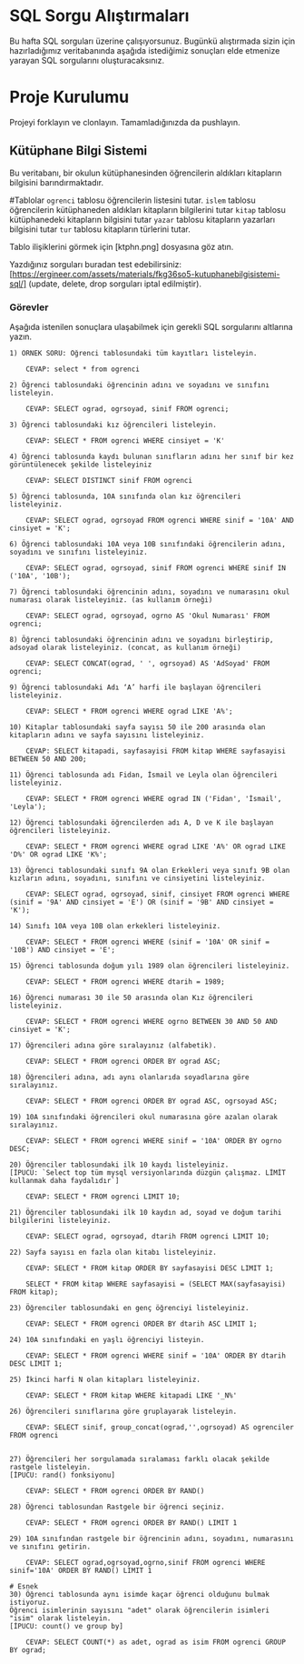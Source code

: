 # SQL Sorgu Alıştırmaları

Bu hafta SQL sorguları üzerine çalışıyorsunuz. Bugünkü alıştırmada sizin için hazırladığımız veritabanında aşağıda istediğimiz sonuçları elde etmenize yarayan SQL sorgularını oluşturacaksınız.

# Proje Kurulumu

Projeyi forklayın ve clonlayın. Tamamladığınızda da pushlayın.

## Kütüphane Bilgi Sistemi

Bu veritabanı, bir okulun kütüphanesinden öğrencilerin aldıkları kitapların bilgisini barındırmaktadır.

#Tablolar
`ogrenci` tablosu öğrencilerin listesini tutar.
`islem` tablosu öğrencilerin kütüphaneden aldıkları kitapların bilgilerini tutar
`kitap` tablosu kütüphanedeki kitapların bilgisini tutar
`yazar` tablosu kitapların yazarları bilgisini tutar
`tur` tablosu kitapların türlerini tutar.

Tablo ilişiklerini görmek için [ktphn.png] dosyasına göz atın.

Yazdığınız sorguları buradan test edebilirsiniz: [https://ergineer.com/assets/materials/fkg36so5-kutuphanebilgisistemi-sql/] (update, delete, drop sorguları iptal edilmiştir).

### Görevler

Aşağıda istenilen sonuçlara ulaşabilmek için gerekli SQL sorgularını altlarına yazın.

    1) ÖRNEK SORU: Öğrenci tablosundaki tüm kayıtları listeleyin.

    	CEVAP: select * from ogrenci

    2) Öğrenci tablosundaki öğrencinin adını ve soyadını ve sınıfını listeleyin.

        CEVAP: SELECT ograd, ogrsoyad, sinif FROM ogrenci;

    3) Öğrenci tablosundaki kız öğrencileri listeleyin.
        
		CEVAP: SELECT * FROM ogrenci WHERE cinsiyet = 'K'

    4) Öğrenci tablosunda kaydı bulunan sınıfların adını her sınıf bir kez görüntülenecek şekilde listeleyiniz
        
		CEVAP: SELECT DISTINCT sinif FROM ogrenci

    5) Öğrenci tablosunda, 10A sınıfında olan kız öğrencileri listeleyiniz.
        
		CEVAP: SELECT ograd, ogrsoyad FROM ogrenci WHERE sinif = '10A' AND cinsiyet = 'K';

    6) Öğrenci tablosundaki 10A veya 10B sınıfındaki öğrencilerin adını, soyadını ve sınıfını listeleyiniz.
        
		CEVAP: SELECT ograd, ogrsoyad, sinif FROM ogrenci WHERE sinif IN ('10A', '10B');

    7) Öğrenci tablosundaki öğrencinin adını, soyadını ve numarasını okul numarası olarak listeleyiniz. (as kullanım örneği)
        
		CEVAP: SELECT ograd, ogrsoyad, ogrno AS 'Okul Numarası' FROM ogrenci;

    8) Öğrenci tablosundaki öğrencinin adını ve soyadını birleştirip, adsoyad olarak listeleyiniz. (concat, as kullanım örneği)
        
		CEVAP: SELECT CONCAT(ograd, ' ', ogrsoyad) AS 'AdSoyad' FROM ogrenci;

    9) Öğrenci tablosundaki Adı ‘A’ harfi ile başlayan öğrencileri listeleyiniz.
       
	    CEVAP: SELECT * FROM ogrenci WHERE ograd LIKE 'A%';

    10) Kitaplar tablosundaki sayfa sayısı 50 ile 200 arasında olan kitapların adını ve sayfa sayısını listeleyiniz.
        
		CEVAP: SELECT kitapadi, sayfasayisi FROM kitap WHERE sayfasayisi BETWEEN 50 AND 200;
    
	11) Öğrenci tablosunda adı Fidan, İsmail ve Leyla olan öğrencileri listeleyiniz.
       
	    CEVAP: SELECT * FROM ogrenci WHERE ograd IN ('Fidan', 'İsmail', 'Leyla');

    12) Öğrenci tablosundaki öğrencilerden adı A, D ve K ile başlayan öğrencileri listeleyiniz.
       
	    CEVAP: SELECT * FROM ogrenci WHERE ograd LIKE 'A%' OR ograd LIKE 'D%' OR ograd LIKE 'K%';
    
    13) Öğrenci tablosundaki sınıfı 9A olan Erkekleri veya sınıfı 9B olan kızların adını, soyadını, sınıfını ve cinsiyetini listeleyiniz.
        
		CEVAP: SELECT ograd, ogrsoyad, sinif, cinsiyet FROM ogrenci WHERE (sinif = '9A' AND cinsiyet = 'E') OR (sinif = '9B' AND cinsiyet = 'K');
   
    14) Sınıfı 10A veya 10B olan erkekleri listeleyiniz.
        
		CEVAP: SELECT * FROM ogrenci WHERE (sinif = '10A' OR sinif = '10B') AND cinsiyet = 'E';

    15) Öğrenci tablosunda doğum yılı 1989 olan öğrencileri listeleyiniz.
        
		CEVAP: SELECT * FROM ogrenci WHERE dtarih = 1989;

    16) Öğrenci numarası 30 ile 50 arasında olan Kız öğrencileri listeleyiniz.
        
		CEVAP: SELECT * FROM ogrenci WHERE ogrno BETWEEN 30 AND 50 AND cinsiyet = 'K';

    17) Öğrencileri adına göre sıralayınız (alfabetik).
        
		CEVAP: SELECT * FROM ogrenci ORDER BY ograd ASC;

    18) Öğrencileri adına, adı aynı olanlarıda soyadlarına göre sıralayınız.
        
		CEVAP: SELECT * FROM ogrenci ORDER BY ograd ASC, ogrsoyad ASC;

    19) 10A sınıfındaki öğrencileri okul numarasına göre azalan olarak sıralayınız.
        
		CEVAP: SELECT * FROM ogrenci WHERE sinif = '10A' ORDER BY ogrno DESC;

    20) Öğrenciler tablosundaki ilk 10 kaydı listeleyiniz.
    [İPUCU: `Select top tüm mysql versiyonlarında düzgün çalışmaz. LİMİT kullanmak daha faydalıdır`]
        
		CEVAP: SELECT * FROM ogrenci LIMIT 10;

    21) Öğrenciler tablosundaki ilk 10 kaydın ad, soyad ve doğum tarihi bilgilerini listeleyiniz.
        
		CEVAP: SELECT ograd, ogrsoyad, dtarih FROM ogrenci LIMIT 10;

    22) Sayfa sayısı en fazla olan kitabı listeleyiniz.
        
		CEVAP: SELECT * FROM kitap ORDER BY sayfasayisi DESC LIMIT 1;
        
		SELECT * FROM kitap WHERE sayfasayisi = (SELECT MAX(sayfasayisi) FROM kitap);

    23) Öğrenciler tablosundaki en genç öğrenciyi listeleyiniz.
        
		CEVAP: SELECT * FROM ogrenci ORDER BY dtarih ASC LIMIT 1;
 
    24) 10A sınıfındaki en yaşlı öğrenciyi listeyin.
        
		CEVAP: SELECT * FROM ogrenci WHERE sinif = '10A' ORDER BY dtarih DESC LIMIT 1;

    25) İkinci harfi N olan kitapları listeleyiniz.
        
		CEVAP: SELECT * FROM kitap WHERE kitapadi LIKE '_N%'

    26) Öğrencileri sınıflarına göre gruplayarak listeleyin.
        
		CEVAP: SELECT sinif, group_concat(ograd,'',ogrsoyad) AS ogrenciler FROM ogrenci


    27) Öğrencileri her sorgulamada sıralaması farklı olacak şekilde rastgele listeleyin.
    [İPUCU: rand() fonksiyonu]
       
	    CEVAP: SELECT * FROM ogrenci ORDER BY RAND()

    28) Öğrenci tablosundan Rastgele bir öğrenci seçiniz.
       
	    CEVAP: SELECT * FROM ogrenci ORDER BY RAND() LIMIT 1

    29) 10A sınıfından rastgele bir öğrencinin adını, soyadını, numarasını ve sınıfını getirin.
        
		CEVAP: SELECT ograd,ogrsoyad,ogrno,sinif FROM ogrenci WHERE sinif='10A' ORDER BY RAND() LIMIT 1

    # Esnek
    30) Öğrenci tablosunda aynı isimde kaçar öğrenci olduğunu bulmak istiyoruz.
    Öğrenci isimlerinin sayısını "adet" olarak öğrencilerin isimleri "isim" olarak listeleyin.
    [İPUCU: count() ve group by]
        
		CEVAP: SELECT COUNT(*) as adet, ograd as isim FROM ogrenci GROUP BY ograd;